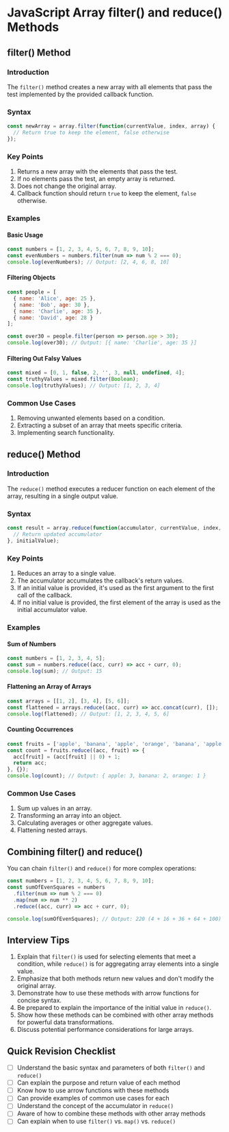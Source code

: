 # JavaScript Array filter() and reduce() Methods

## filter() Method

### Introduction
The `filter()` method creates a new array with all elements that pass the test implemented by the provided callback function.

### Syntax
```javascript
const newArray = array.filter(function(currentValue, index, array) {
  // Return true to keep the element, false otherwise
});
```

### Key Points
1. Returns a new array with the elements that pass the test.
2. If no elements pass the test, an empty array is returned.
3. Does not change the original array.
4. Callback function should return `true` to keep the element, `false` otherwise.

### Examples

#### Basic Usage
```javascript
const numbers = [1, 2, 3, 4, 5, 6, 7, 8, 9, 10];
const evenNumbers = numbers.filter(num => num % 2 === 0);
console.log(evenNumbers); // Output: [2, 4, 6, 8, 10]
```

#### Filtering Objects
```javascript
const people = [
  { name: 'Alice', age: 25 },
  { name: 'Bob', age: 30 },
  { name: 'Charlie', age: 35 },
  { name: 'David', age: 28 }
];

const over30 = people.filter(person => person.age > 30);
console.log(over30); // Output: [{ name: 'Charlie', age: 35 }]
```

#### Filtering Out Falsy Values
```javascript
const mixed = [0, 1, false, 2, '', 3, null, undefined, 4];
const truthyValues = mixed.filter(Boolean);
console.log(truthyValues); // Output: [1, 2, 3, 4]
```

### Common Use Cases
1. Removing unwanted elements based on a condition.
2. Extracting a subset of an array that meets specific criteria.
3. Implementing search functionality.

## reduce() Method

### Introduction
The `reduce()` method executes a reducer function on each element of the array, resulting in a single output value.

### Syntax
```javascript
const result = array.reduce(function(accumulator, currentValue, index, array) {
  // Return updated accumulator
}, initialValue);
```

### Key Points
1. Reduces an array to a single value.
2. The accumulator accumulates the callback's return values.
3. If an initial value is provided, it's used as the first argument to the first call of the callback.
4. If no initial value is provided, the first element of the array is used as the initial accumulator value.

### Examples

#### Sum of Numbers
```javascript
const numbers = [1, 2, 3, 4, 5];
const sum = numbers.reduce((acc, curr) => acc + curr, 0);
console.log(sum); // Output: 15
```

#### Flattening an Array of Arrays
```javascript
const arrays = [[1, 2], [3, 4], [5, 6]];
const flattened = arrays.reduce((acc, curr) => acc.concat(curr), []);
console.log(flattened); // Output: [1, 2, 3, 4, 5, 6]
```

#### Counting Occurrences
```javascript
const fruits = ['apple', 'banana', 'apple', 'orange', 'banana', 'apple'];
const count = fruits.reduce((acc, fruit) => {
  acc[fruit] = (acc[fruit] || 0) + 1;
  return acc;
}, {});
console.log(count); // Output: { apple: 3, banana: 2, orange: 1 }
```

### Common Use Cases
1. Sum up values in an array.
2. Transforming an array into an object.
3. Calculating averages or other aggregate values.
4. Flattening nested arrays.

## Combining filter() and reduce()

You can chain `filter()` and `reduce()` for more complex operations:

```javascript
const numbers = [1, 2, 3, 4, 5, 6, 7, 8, 9, 10];
const sumOfEvenSquares = numbers
  .filter(num => num % 2 === 0)
  .map(num => num ** 2)
  .reduce((acc, curr) => acc + curr, 0);

console.log(sumOfEvenSquares); // Output: 220 (4 + 16 + 36 + 64 + 100)
```

## Interview Tips

1. Explain that `filter()` is used for selecting elements that meet a condition, while `reduce()` is for aggregating array elements into a single value.
2. Emphasize that both methods return new values and don't modify the original array.
3. Demonstrate how to use these methods with arrow functions for concise syntax.
4. Be prepared to explain the importance of the initial value in `reduce()`.
5. Show how these methods can be combined with other array methods for powerful data transformations.
6. Discuss potential performance considerations for large arrays.

## Quick Revision Checklist

- [ ] Understand the basic syntax and parameters of both `filter()` and `reduce()`
- [ ] Can explain the purpose and return value of each method
- [ ] Know how to use arrow functions with these methods
- [ ] Can provide examples of common use cases for each
- [ ] Understand the concept of the accumulator in `reduce()`
- [ ] Aware of how to combine these methods with other array methods
- [ ] Can explain when to use `filter()` vs. `map()` vs. `reduce()`